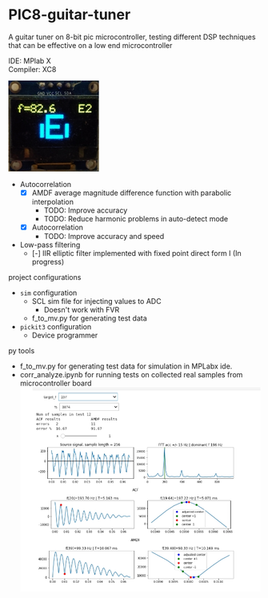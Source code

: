 # PIC8-guitar-tuner
A guitar tuner on 8-bit pic microcontroller, testing different DSP techniques that can be effective on a low end microcontroller

IDE: MPlab X  
Compiler: XC8  

![image of e2 string in tune](e2.jpg)

- Autocorrelation
  - [X] AMDF average magnitude difference function with parabolic interpolation
    - TODO: Improve accuracy
    - TODO: Reduce harmonic problems in auto-detect mode
  - [X] Autocorrelation
    - TODO: Improve accuracy and speed
- Low-pass filtering
  - [-] IIR elliptic filter implemented with fixed point direct form I (In progress)


project configurations  
- `sim` configuration  
  - SCL sim file for injecting values to ADC
    - Doesn't work with FVR
  - f_to_mv.py for generating test data
- `pickit3` configuration
  - Device programmer 

py tools
- f_to_mv.py for generating test data for simulation in MPLabx ide.
- corr_analyze.ipynb for running tests on collected real samples from microcontroller board  
![image of ](./py%20tools/correlation_test.jpg)